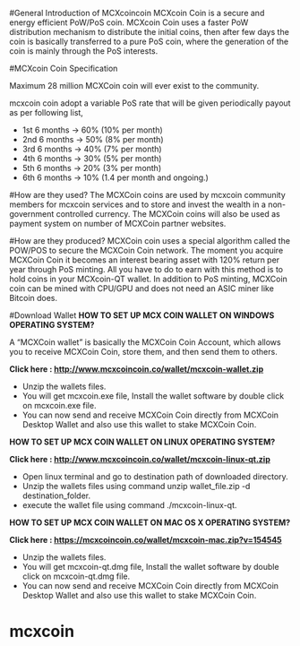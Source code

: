 #General Introduction of MCXcoincoin
MCXcoin Coin is a secure and energy efficient PoW/PoS coin. MCXcoin Coin uses a faster PoW distribution mechanism to distribute the initial coins, then after few days the coin is basically transferred to a pure PoS coin, where the generation of the coin is mainly through the PoS interests.

#MCXcoin Coin Specification

Maximum 28 million MCXCoin coin will ever exist to the community.

mcxcoin coin adopt a variable PoS rate that will be given periodically payout as per following list,
- 1st 6 months -> 60% (10% per month)
- 2nd 6 months -> 50% (8% per month)
- 3rd 6 months -> 40% (7% per month)
- 4th 6 months -> 30% (5% per month)
- 5th 6 months -> 20% (3% per month)
- 6th 6 months -> 10% (1.4 per month and ongoing.)

#How are they used?
The MCXCoin coins are used by mcxcoin community members for mcxcoin services and to store and invest the wealth in a non-government controlled currency. The MCXCoin coins will also be used  as payment system on number of MCXCoin partner websites.

#How are they produced?
MCXCoin coin uses a special algorithm called the POW/POS to secure the MCXCoin Coin network. The moment you acquire MCXCoin Coin it becomes an interest bearing asset with 120% return per year through PoS minting. All you have to do to earn with this method is to hold coins in your MCXcoin-QT wallet. In addition to PoS minting, MCXCoin coin can be mined with CPU/GPU and does not need an ASIC miner like Bitcoin does.

#Download Wallet
<b>HOW TO SET UP MCX COIN WALLET ON WINDOWS OPERATING SYSTEM?</b>

A “MCXCoin wallet” is basically the MCXCoin Coin Account, which allows you to receive MCXCoin Coin, store them, and then send them to others.

<b>Click here : http://www.mcxcoincoin.co/wallet/mcxcoin-wallet.zip</b>
- Unzip the wallets files.
- You will get mcxcoin.exe file, Install the wallet software by double click on mcxcoin.exe file.
- You can now send and receive MCXCoin Coin directly from MCXCoin Desktop Wallet and also use this wallet to stake MCXCoin Coin.

<b> HOW TO SET UP MCX COIN WALLET ON LINUX OPERATING SYSTEM?</b> 

<b>Click here : http://www.mcxcoincoin.co/wallet/mcxcoin-linux-qt.zip</b>

- Open linux terminal and go to destination path of downloaded directory.
- Unzip the wallets files using command unzip wallet_file.zip -d destination_folder.
- execute the wallet file using command ./mcxcoin-linux-qt.

<b>HOW TO SET UP MCX COIN WALLET ON MAC OS X OPERATING SYSTEM?</b>

<b>Click here : https://mcxcoincoin.co/wallet/mcxcoin-mac.zip?v=154545</b>

- Unzip the wallets files.
- You will get mcxcoin-qt.dmg file, Install the wallet software by double click on mcxcoin-qt.dmg file.
- You can now send and receive MCXCoin Coin directly from MCXCoin Desktop Wallet and also use this wallet to stake MCXCoin   Coin.



# mcxcoin
